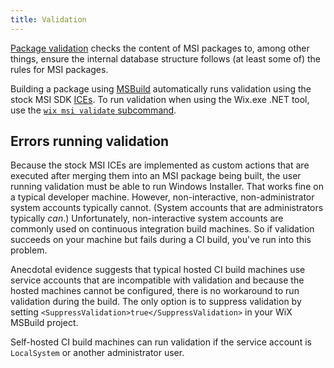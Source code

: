 ```yaml
---
title: Validation
---
```


[Package validation](https://learn.microsoft.com/en-us/windows/win32/msi/package-validation) checks the content of MSI packages to, among other things, ensure the internal database structure follows (at least some of) the rules for MSI packages.

Building a package using [MSBuild](../msbuild/) automatically runs validation using the stock MSI SDK [ICEs](https://learn.microsoft.com/en-us/windows/win32/msi/ice-reference). To run validation when using the Wix.exe .NET tool, use the [`wix msi validate` subcommand](/wix/tools/wixexe/#wix-msi-validate-subcommand).


## Errors running validation

Because the stock MSI ICEs are implemented as custom actions that are executed after merging them into an MSI package being built, the user running validation must be able to run Windows Installer. That works fine on a typical developer machine. However, non-interactive, non-administrator system accounts typically cannot. (System accounts that are administrators typically _can_.) Unfortunately, non-interactive system accounts are commonly used on continuous integration build machines. So if validation succeeds on your machine but fails during a CI build, you've run into this problem.

Anecdotal evidence suggests that typical hosted CI build machines use service accounts that are incompatible with validation and because the hosted machines cannot be configured, there is no workaround to run validation during the build. The only option is to suppress validation by setting `<SuppressValidation>true</SuppressValidation>` in your WiX MSBuild project.

Self-hosted CI build machines can run validation if the service account is `LocalSystem` or another administrator user.
